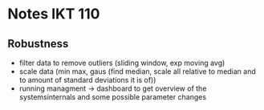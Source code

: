 # Notes IKT 110

## Robustness
- filter data to remove outliers (sliding window, exp moving avg)
- scale data (min max, gaus (find median, scale all relative to median and to amount of standard deviations it is of))
- running managment -> dashboard to get overview of the systemsinternals and some possible parameter changes